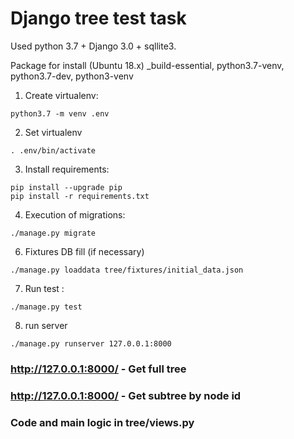 # Django tree test task #

Used python 3.7 + Django 3.0 + sqllite3.


Package for install (Ubuntu 18.x) _build-essential, python3.7-venv, python3.7-dev, python3-venv


1. Create virtualenv:
```
python3.7 -m venv .env
```
2. Set virtualenv
``` 
. .env/bin/activate
```
3. Install requirements:
```
pip install --upgrade pip
pip install -r requirements.txt
```
4. Execution of migrations:
```
./manage.py migrate
```
6. Fixtures DB fill (if necessary)
```
./manage.py loaddata tree/fixtures/initial_data.json
```
7. Run test :
```
./manage.py test
```
8. run server
```
./manage.py runserver 127.0.0.1:8000
```

### http://127.0.0.1:8000/ - Get full tree ###
### http://127.0.0.1:8000/ - Get subtree by node id ###
### Code and main logic in tree/views.py ###